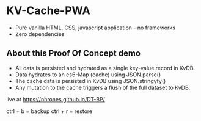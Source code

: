 # KV-Cache-PWA
  - Pure vanilla HTML, CSS, javascript application - no frameworks
  - Zero dependencies

## About this Proof Of Concept demo
 - All data is persisted and hydrated as a single key-value record in KvDB.       
 - Data hydrates to an es6-Map (cache) using JSON.parse()    
 - The cache data is persisted in KvDB using JSON.stringyfy()    
 - Any mutation to the cache triggers a flush of the full dataset to KvDB.    

live at https://nhrones.github.io/DT-BP/

ctrl + b = backup
ctrl + r = restore